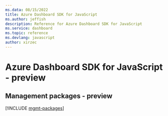 ```yaml
---
ms.data: 08/15/2022
title: Azure Dashboard SDK for JavaScript
ms.author: jeffish
description: Reference for Azure Dashboard SDK for JavaScript
ms.service: dashboard
ms.topic: reference
ms.devlang: javascript
author: xirzec
---
```

# Azure Dashboard SDK for JavaScript - preview

## Management packages - preview
[!INCLUDE [mgmt-packages](dashboard-mgmt-index.md)]